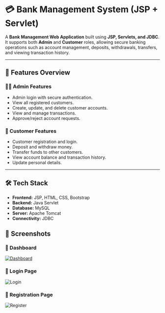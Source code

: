 # 💳 Bank Management System (JSP + Servlet)

A **Bank Management Web Application** built using **JSP, Servlets, and JDBC**.  
It supports both **Admin** and **Customer** roles, allowing secure banking operations such as account management, deposits, withdrawals, transfers, and viewing transaction history.

---

## 📸 Features Overview

### 👨‍💼 Admin Features
- Admin login with secure authentication.
- View all registered customers.
- Create, update, and delete customer accounts.
- View and manage transactions.
- Approve/reject account requests.

### 👤 Customer Features
- Customer registration and login.
- Deposit and withdraw money.
- Transfer funds to other customers.
- View account balance and transaction history.
- Update personal details.

---

## 🛠 Tech Stack
- **Frontend:** JSP, HTML, CSS, Bootstrap
- **Backend:** Java Servlet
- **Database:** MySQL
- **Server:** Apache Tomcat
- **Connectivity:** JDBC

## 📸 Screenshots

### 🏦 Dashboard
[![Dashboard](screenshots/dashboard.png)
](https://github.com/Pradya1729/bank_managment/blob/7b1a01e1aae5229767a963f9d5d5d1178e2bdec7/Screenshot%202025-08-12%20095633.png)
### 🔑 Login Page
![Login](screenshots/login.png)

### 📝 Registration Page
![Register](screenshots/register.png)


